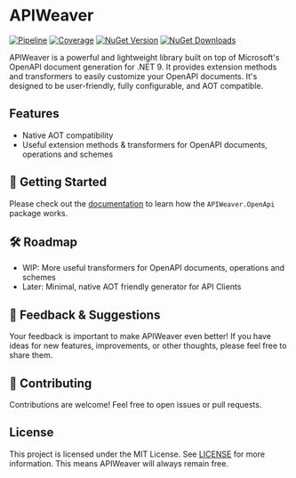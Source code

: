 # APIWeaver

[![Pipeline](https://github.com/xC0dex/APIWeaver/actions/workflows/ci.yml/badge.svg)](https://github.com/xC0dex/APIWeaver/actions/workflows/ci.yml)
[![Coverage](https://sonarcloud.io/api/project_badges/measure?project=xC0dex_APIWeaver&metric=coverage)](https://sonarcloud.io/summary/new_code?id=xC0dex_APIWeaver)
[![NuGet Version](https://img.shields.io/nuget/v/APIWeaver.OpenApi)](https://www.nuget.org/packages/APIWeaver.OpenApi/)
[![NuGet Downloads](https://img.shields.io/nuget/dt/APIWeaver.OpenApi)](https://www.nuget.org/packages/APIWeaver.OpenApi/)

APIWeaver is a powerful and lightweight library built on top of Microsoft's OpenAPI document generation for .NET 9. It provides extension methods and transformers to easily customize your OpenAPI documents. It's designed to be user-friendly, fully configurable, and AOT compatible.

## Features

- Native AOT compatibility
- Useful extension methods & transformers for OpenAPI documents, operations and schemes

## 🚀 Getting Started

Please check out the [documentation](docs/Getting-Started.md) to learn how the `APIWeaver.OpenApi` package works.

## 🛠️ Roadmap
- WIP: More useful transformers for OpenAPI documents, operations and schemes
- Later: Minimal, native AOT friendly generator for API Clients

## 💬 Feedback & Suggestions
Your feedback is important to make APIWeaver even better! If you have ideas for new features, improvements, or other thoughts, please feel free to share them.

## 🤝 Contributing

Contributions are welcome! Feel free to open issues or pull requests.

## License

This project is licensed under the MIT License. See [LICENSE](LICENSE) for more information.
This means APIWeaver will always remain free.
